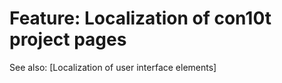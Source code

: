 # Feature: Localization of con10t project pages

See also: [Localization of user interface elements]

# 
